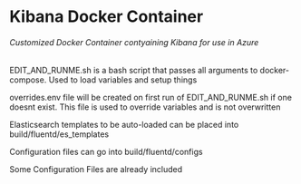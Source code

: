 # Kibana Docker Container
###### Customized Docker Container contyaining Kibana for use in Azure

EDIT_AND_RUNME.sh is a bash script that passes all arguments to docker-compose. Used to load variables and setup things

overrides.env file will be created on first run of EDIT_AND_RUNME.sh if one doesnt exist. This file is used to override variables and is not overwritten

Elasticsearch templates to be auto-loaded can be placed into build/fluentd/es_templates

Configuration files can go into build/fluentd/configs

Some Configuration Files are already included

